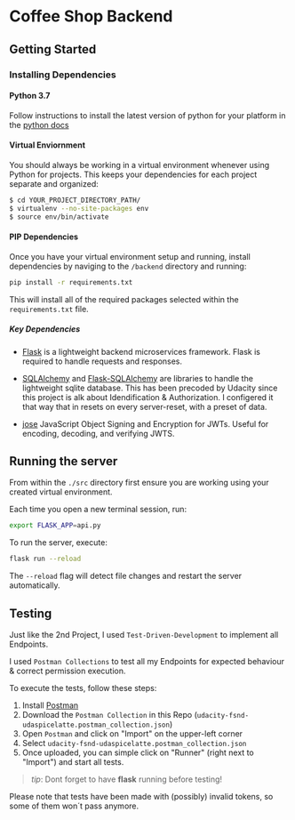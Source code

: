 # Coffee Shop Backend

## Getting Started

### Installing Dependencies

#### Python 3.7

Follow instructions to install the latest version of python for your platform in the [python docs](https://docs.python.org/3/using/unix.html#getting-and-installing-the-latest-version-of-python)

#### Virtual Enviornment

You should always be working in a virtual environment whenever using Python for projects. This keeps your dependencies for each project separate and organized:

  ```bash
  $ cd YOUR_PROJECT_DIRECTORY_PATH/
  $ virtualenv --no-site-packages env
  $ source env/bin/activate
  ```

#### PIP Dependencies

Once you have your virtual environment setup and running, install dependencies by naviging to the `/backend` directory and running:

```bash
pip install -r requirements.txt
```

This will install all of the required packages selected within the `requirements.txt` file.

##### Key Dependencies

- [Flask](http://flask.pocoo.org/)  is a lightweight backend microservices framework. Flask is required to handle requests and responses.

- [SQLAlchemy](https://www.sqlalchemy.org/) and [Flask-SQLAlchemy](https://flask-sqlalchemy.palletsprojects.com/en/2.x/) are libraries to handle the lightweight sqlite database. This has been precoded by Udacity since this project is alk about Idendification & Authorization. I configered it that way that in resets on every server-reset, with a preset of data.

- [jose](https://python-jose.readthedocs.io/en/latest/) JavaScript Object Signing and Encryption for JWTs. Useful for encoding, decoding, and verifying JWTS.

## Running the server

From within the `./src` directory first ensure you are working using your created virtual environment.

Each time you open a new terminal session, run:

```bash
export FLASK_APP=api.py
```

To run the server, execute:

```bash
flask run --reload
```

The `--reload` flag will detect file changes and restart the server automatically.

## Testing

Just like the 2nd Project, I used `Test-Driven-Development` to implement all Endpoints. 

I used `Postman Collections` to test all my Endpoints for expected behaviour & correct permission execution.

To execute the tests, follow these steps:

1. Install [Postman](https://www.getpostman.com/downloads/)
2. Download the `Postman Collection` in this Repo (`udacity-fsnd-udaspicelatte.postman_collection.json`)
3. Open `Postman` and click on "Import" on the upper-left corner
4. Select `udacity-fsnd-udaspicelatte.postman_collection.json`
5. Once uploaded, you can simple click on "Runner" (right next to "Import") and start all tests.

>_tip_: Dont forget to have **flask** running before testing!

Please note that tests have been made with (possibly) invalid tokens, so some of them won´t pass anymore.